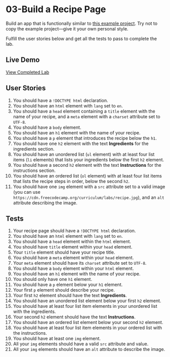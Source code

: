 # 03-Build a Recipe Page

Build an app that is functionally similar to [this example project](https://www.freecodecamp.org/learn/full-stack-developer/lab-recipe-page/build-a-recipe-page). Try not to copy the example project—give it your own personal style.

Fulfill the user stories below and get all the tests to pass to complete the lab.

## Live Demo
[View Completed Lab](https://jjotteson1.github.io/FreeCodeCamp-labs/HTML/03-Build-a-Recipe-Page/index.html)

## User Stories
1. You should have a `!DOCTYPE html` declaration.
2. You should have an `html` element with `lang` set to `en`.
3. You should have a `head` element containing a `title` element with the name of your recipe, and a `meta` element with a `charset` attribute set to `UTF-8`.
4. You should have a `body` element.
5. You should have an `h1` element with the name of your recipe.
6. You should have a `p` element that introduces the recipe below the `h1`.
7. You should have one `h2` element with the text **Ingredients** for the ingredients section.
8. You should have an unordered list (`ul` element) with at least four list items (`li` elements) that lists your ingredients below the first `h2` element.
9. You should have a second `h2` element with the text **Instructions** for the instructions section.
10. You should have an ordered list (`ol` element) with at least four list items that lists the recipe steps in order, below the second `h2`.
11. You should have one `img` element with a `src` attribute set to a valid image (you can use `https://cdn.freecodecamp.org/curriculum/labs/recipe.jpg`), and an `alt` attribute describing the image.

## Tests
1. Your recipe page should have a `!DOCTYPE html` declaration.
2. You should have an `html` element with `lang` set to `en`.
3. You should have a `head` element within the `html` element.
4. You should have `title` element within your `head` element.
5. Your `title` element should have your recipe title.
6. You should have a `meta` element within your `head` element.
7. Your `meta` element should have its `charset` attribute set to `UTF-8`.
8. You should have a `body` element within your `html` element.
9. You should have an `h1` element with the name of your recipe.
10. You should only have one `h1` element.
11. You should have a `p` element below your `h1` element.
12. Your first `p` element should describe your recipe.
13. Your first `h2` element should have the text **Ingredients**.
14. You should have an unordered list element below your first `h2` element.
15. You should have at least four list item elements in your unordered list with the ingredients.
16. Your second `h2` element should have the text **Instructions**.
17. You should have an ordered list element below your second `h2` element.
18. You should have at least four list item elements in your ordered list with the instructions.
19. You should have at least one `img` element.
20. All your `img` elements should have a valid `src` attribute and value.
21. All your `img` elements should have an `alt` attribute to describe the image.
